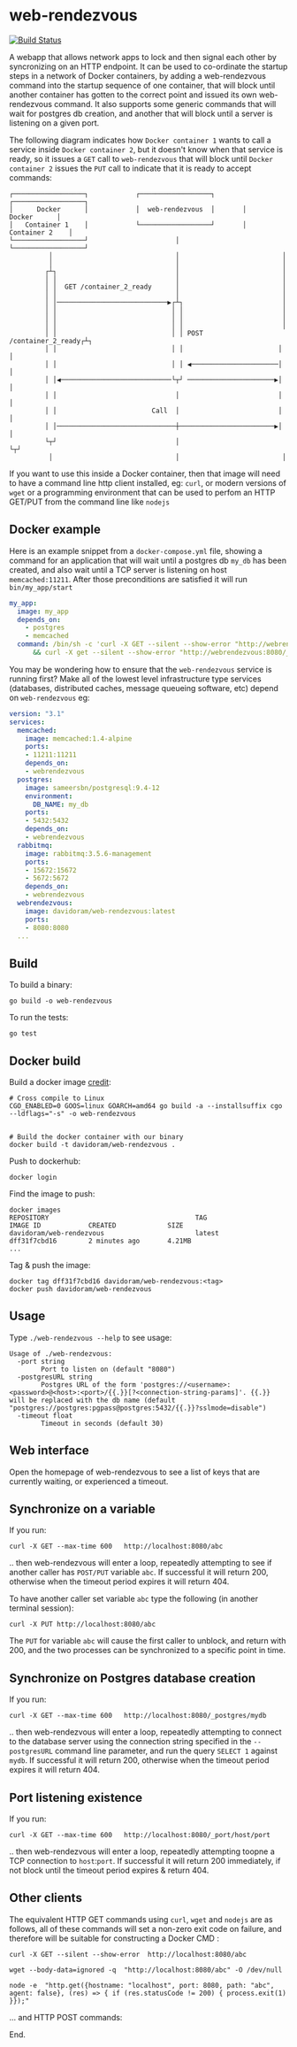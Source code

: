 # web-rendezvous

[![Build Status](https://travis-ci.org/davidoram/web-rendezvous.svg?branch=master)](https://travis-ci.org/davidoram/web-rendezvous)

A webapp that allows network apps to lock and then signal each other by syncronizing on an HTTP endpoint. It can be used to co-ordinate the startup steps in a network of Docker containers, by adding a web-rendezvous command into the startup sequence of one container, that will block until another container has gotten to the correct point and issued its own web-rendezvous command. It also supports some generic commands that will wait for postgres db creation, and another that will block until a server is listening on a given port.

The following diagram indicates how `Docker container 1` wants to call a service inside `Docker container 2`, but it doesn't know when that service is ready, so it issues a `GET` call to `web-rendezvous` that will block until `Docker container 2` issues the `PUT` call to indicate that it is ready to accept commands:

```
┌──────────────────┐            ┌──────────────────┐       ┌──────────────────┐
│      Docker      │            │  web-rendezvous  │       │      Docker      │
│   Container 1    │            └──────────────────┘       │   Container 2    │
└──────────────────┘                      │                └──────────────────┘
          │                               │                          │
          │                               │                          │
         ┌┴┐                              │                          │
         │ │                              │                          │
         │ │  GET /container_2_ready      │                          │
         │ │                              │                          │
         │ │────────────────────────────▶┌┴┐                         │
         │ │                             │ │                         │
         │ │                             │ │                         │
         │ │                             │ │                         │
         │ │                             │ │ POST /container_2_ready┌┴┐
         │ │                             │ │                        │ │
         │ │                             │ │ ◀──────────────────────│ │
         │ │◀────────────────────────────└┬┘ ──────────────────────▶│ │
         │ │                              │                         │ │
         │ │                        Call  │                         │ │
         │ │──────────────────────────────┼────────────────────────▶│ │
         └┬┘                              │                         └┬┘
          │                               │                          │
```


If you want to use this inside a Docker container, then that image will need to have a command line http client installed, eg: `curl`, or modern versions of `wget` or a programming environment that can be used to perfom an HTTP GET/PUT from the command line like `nodejs`

## Docker example

Here is an example snippet from a `docker-compose.yml` file, showing a command for an application that will wait until a postgres db `my_db` has been created, and also wait until a TCP server is listening on host `memcached:11211`. After those preconditions are satisfied it will run `bin/my_app/start`

```yaml
my_app:
  image: my_app
  depends_on:
    - postgres
    - memcached
  command: /bin/sh -c 'curl -X GET --silent --show-error "http://webrendezvous:8080/_postgres/my_db" \
      && curl -X get --silent --show-error "http://webrendezvous:8080/_port/memcached/11211" && bin/my_app/start
```

You may be wondering how to ensure that the `web-rendezvous` service is running first?  Make all of the lowest level infrastructure type services (databases, distributed caches, message queueing software, etc) depend on `web-rendezvous` eg:

```yaml
version: "3.1"
services:
  memcached:
    image: memcached:1.4-alpine
    ports:
    - 11211:11211
    depends_on:
    - webrendezvous
  postgres:
    image: sameersbn/postgresql:9.4-12
    environment:
      DB_NAME: my_db
    ports:
    - 5432:5432
    depends_on:
    - webrendezvous
  rabbitmq:
    image: rabbitmq:3.5.6-management
    ports:
    - 15672:15672
    - 5672:5672
    depends_on:
    - webrendezvous
  webrendezvous:
    image: davidoram/web-rendezvous:latest
    ports:
    - 8080:8080
  ...
```

## Build

To build a binary:

`go build -o web-rendezvous`

To run the tests:

`go test`

## Docker build


Build a docker image [credit](http://blog.dimroc.com/2015/08/20/cross-compiled-go-with-docker/):

```
# Cross compile to Linux
CGO_ENABLED=0 GOOS=linux GOARCH=amd64 go build -a --installsuffix cgo --ldflags="-s" -o web-rendezvous


# Build the docker container with our binary
docker build -t davidoram/web-rendezvous .
```

Push to dockerhub:

```
docker login
```

Find the image to push:

```
docker images
REPOSITORY                                     TAG                 IMAGE ID            CREATED             SIZE
davidoram/web-rendezvous                       latest              dff31f7cbd16        2 minutes ago       4.21MB
...
```

Tag & push the image:

```
docker tag dff31f7cbd16 davidoram/web-rendezvous:<tag>
docker push davidoram/web-rendezvous
```

## Usage

Type `./web-rendezvous --help` to see usage:

```
Usage of ./web-rendezvous:
  -port string
        Port to listen on (default "8080")
  -postgresURL string
        Postgres URL of the form 'postgres://<username>:<password>@<host>:<port>/{{.}}[?<connection-string-params]'. {{.}} will be replaced with the db name (default "postgres://postgres:pgpass@postgres:5432/{{.}}?sslmode=disable")
  -timeout float
        Timeout in seconds (default 30)
```

## Web interface

Open the homepage of web-rendezvous to see a list of keys that are currently waiting, or experienced a timeout.

## Synchronize on a variable

If you run:

  `curl -X GET --max-time 600   http://localhost:8080/abc`

.. then web-rendezvous will enter a loop, repeatedly attempting to see if another caller has `POST/PUT` variable `abc`.  If successful it will return 200, otherwise when the timeout period expires it will return 404.

To have another caller set variable `abc` type the following (in another terminal session):

  `curl -X PUT http://localhost:8080/abc`

The `PUT` for variable `abc` will cause the first caller to unblock, and return with 200, and the two processes can be synchronized to a specific point in time.

## Synchronize on Postgres database creation

If you run:

  `curl -X GET --max-time 600   http://localhost:8080/_postgres/mydb`

.. then web-rendezvous will enter a loop, repeatedly attempting to connect to the database server using the connection string specified in the `--postgresURL` command line parameter, and run the query `SELECT 1` against `mydb`. If successful it will return 200, otherwise when the timeout period expires it will return 404.

## Port listening existence

If you run:

  `curl -X GET --max-time 600   http://localhost:8080/_port/host/port`

.. then web-rendezvous will enter a loop, repeatedly attempting toopne a TCP connection to `host`:`port`. If successful it will return 200 immediately, if not block until the timeout period expires & return 404.


## Other clients

The equivalent HTTP GET commands using `curl`, `wget` and `nodejs` are as follows, all of these commands will set a non-zero exit code on failure, and therefore will be suitable for constructing a Docker CMD :

  `curl -X GET --silent --show-error  http://localhost:8080/abc`

  `wget --body-data=ignored -q  "http://localhost:8080/abc" -O /dev/null`

  `node -e  "http.get({hostname: "localhost", port: 8080, path: "abc", agent: false}, (res) => { if (res.statusCode != 200) { process.exit(1) }});"`

... and HTTP POST commands:


End.
